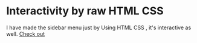 # Interactivity by raw HTML CSS
I have made the sidebar menu just by Using HTML CSS , it's interactive as well.
[Check out](https://adorable-genie-9a323d.netlify.app/)
